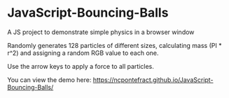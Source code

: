 # JavaScript-Bouncing-Balls
A JS project to demonstrate simple physics in a browser window

Randomly generates 128 particles of different sizes, calculating mass (PI * r^2) and assigning a random RGB value to each one.

Use the arrow keys to apply a force to all particles.

You can view the demo here: https://ncpontefract.github.io/JavaScript-Bouncing-Balls/
